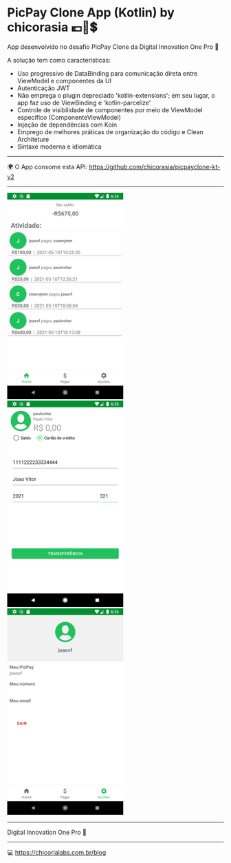 # PicPay Clone App (Kotlin)  by chicorasia :euro::money_with_wings::heavy_dollar_sign:

App desenvolvido no desafio PicPay Clone da Digital Innovation One Pro :orange_heart:

A solução tem como características: 

- Uso progressivo de DataBinding para comunicação direta entre ViewModel e componentes da UI
- Autenticação JWT
- Não emprega o plugin depreciado 'kotlin-extensions'; em seu lugar, o app faz uso de ViewBinding e 'kotlin-parcelize'
- Controle de visibilidade de componentes por meio de ViewModel específico (ComponenteViewModel)
- Injeção de dependências com Koin
- Emprego de melhores práticas de organização do código e Clean Architeture
- Sintaxe moderna e idiomática


***
:earth_africa: O App consome esta API: https://github.com/chicorasia/picpayclone-kt-v2
***


![tela home](Screenshot_2.png)
![tela de transferencia](Screenshot_3.png)
![tela de ajustes](Screenshot_4.png)

****
Digital Innovation One Pro :orange_heart: 
****
:computer: https://chicorialabs.com.br/blog
